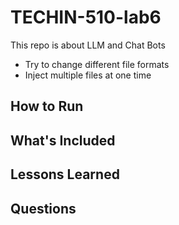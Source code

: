 # TECHIN-510-lab6
This repo is about LLM and Chat Bots

- Try to change different file formats
- Inject multiple files at one time

## How to Run
## What's Included
## Lessons Learned
## Questions
